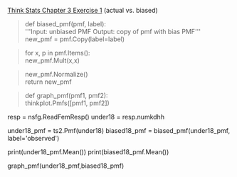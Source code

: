 [Think Stats Chapter 3 Exercise 1](http://greenteapress.com/thinkstats2/html/thinkstats2004.html#toc31) (actual vs. biased)

>> 


> def biased_pmf(pmf, label):<br>
> <t>    '''Input: unbiased PMF
> <t>   Output: copy of pmf with bias PMF''' <br>
> <t>   new_pmf = pmf.Copy(label=label) <br>
    
>    for x, p in pmf.Items(): <br>
>        new_pmf.Mult(x,x) <br>

>    new_pmf.Normalize() <br>
>   return new_pmf <br>

> def graph_pmf(pmf1, pmf2): <br>
>    thinkplot.Pmfs([pmf1, pmf2]) <br>
        
<p>
resp = nsfg.ReadFemResp()
under18 = resp.numkdhh

under18_pmf = ts2.Pmf(under18)
biased18_pmf = biased_pmf(under18_pmf, label='observed')

print(under18_pmf.Mean())
print(biased18_pmf.Mean())

graph_pmf(under18_pmf,biased18_pmf)
</p>

